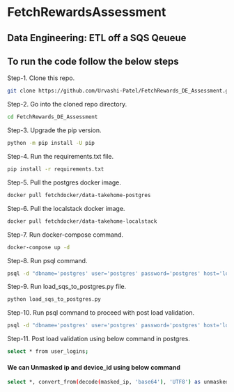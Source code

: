 # FetchRewardsAssessment #
## Data Engineering: ETL off a SQS Qeueue ##
## To run the code follow the below steps
Step-1. Clone this repo.
```bash
git clone https://github.com/Urvashi-Patel/FetchRewards_DE_Assessment.git
```

Step-2. Go into the cloned repo directory.
```bash
cd FetchRewards_DE_Assessment
```

Step-3. Upgrade the pip version.
```bash
python -m pip install -U pip
```

Step-4. Run the requirements.txt file.
```bash
pip install -r requirements.txt
```

Step-5. Pull the postgres docker image.
```bash
docker pull fetchdocker/data-takehome-postgres
```

Step-6. Pull the localstack docker image.
```bash
docker pull fetchdocker/data-takehome-localstack
```

Step-7. Run docker-compose command.
```bash
docker-compose up -d
```

Step-8. Run psql command.
```bash
psql -d "dbname='postgres' user='postgres' password='postgres' host='localhost'" -f table_ddl.sql
```

Step-9. Run load_sqs_to_postgres.py file.
```bash
python load_sqs_to_postgres.py
```

Step-10. Run psql command to proceed with post load validation.
```bash
psql -d "dbname='postgres' user='postgres' password='postgres' host='localhost'"
```

Step-11. Post load validation using below command in postgres.
```bash
select * from user_logins;
```

#### We can Unmasked ip and device_id using below command #####
```bash
select *, convert_from(decode(masked_ip, 'base64'), 'UTF8') as unmasked_ip,  convert_from(decode(masked_device_id, 'base64'), 'UTF8') as unmasked_ip from user_logins;
```
